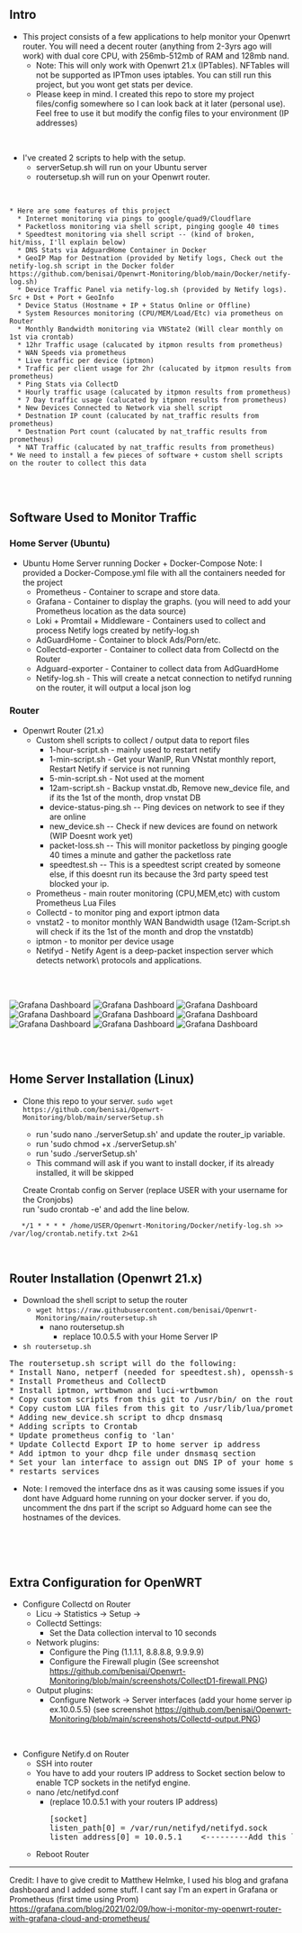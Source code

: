 
## Intro
* This project consists of a few applications to help monitor your Openwrt router. You will need a decent router (anything from 2-3yrs ago will work) with dual core CPU, with 256mb-512mb of RAM and 128mb nand. 
  * Note: This will only work with Openwrt 21.x (IPTables). NFTables will not be supported as IPTmon uses iptables. You can still run this project, but you wont get stats per device. 
  * Please keep in mind. I created this repo to store my project files/config somewhere so I can look back at it later (personal use). Feel free to use it but modify the config files to your environment (IP addresses)

<br>

* I've created 2 scripts to help with the setup. 
  * serverSetup.sh will run on your Ubuntu server
  * routersetup.sh will run on your Openwrt router.
  
<br>
 
```
* Here are some features of this project
  * Internet monitoring via pings to google/quad9/Cloudflare
  * Packetloss monitoring via shell script, pinging google 40 times
  * Speedtest monitoring via shell script -- (kind of broken, hit/miss, I'll explain below)
  * DNS Stats via AdguardHome Container in Docker
  * GeoIP Map for Destnation (provided by Netify logs, Check out the netify-log.sh script in the Docker folder https://github.com/benisai/Openwrt-Monitoring/blob/main/Docker/netify-log.sh)
  * Device Traffic Panel via netify-log.sh (provided by Netify logs). Src + Dst + Port + GeoInfo 
  * Device Status (Hostname + IP + Status Online or Offline)
  * System Resources monitoring (CPU/MEM/Load/Etc) via prometheus on Router
  * Monthly Bandwidth monitoring via VNState2 (Will clear monthly on 1st via crontab)
  * 12hr Traffic usage (calucated by itpmon results from prometheus)
  * WAN Speeds via prometheus
  * Live traffic per device (iptmon)
  * Traffic per client usage for 2hr (calucated by itpmon results from prometheus)
  * Ping Stats via CollectD
  * Hourly traffic usage (calucated by itpmon results from prometheus)
  * 7 Day traffic usage (calucated by itpmon results from prometheus)
  * New Devices Connected to Network via shell script
  * Destnation IP count (calucated by nat_traffic results from prometheus)
  * Destnation Port count (calucated by nat_traffic results from prometheus)
  * NAT Traffic (calucated by nat_traffic results from prometheus)
* We need to install a few pieces of software + custom shell scripts on the router to collect this data  
```

</br>
</br>

## Software Used to Monitor Traffic
### Home Server (Ubuntu)
* Ubuntu Home Server running Docker + Docker-Compose
  Note:  I provided a Docker-Compose.yml file with all the containers needed for the project
  * Prometheus - Container to scrape and store data.
  * Grafana - Container to display the graphs. (you will need to add your Prometheus location as the data source)
  * Loki + Promtail + Middleware - Containers used to collect and process Netify logs created by netify-log.sh
  * AdGuardHome - Container to block Ads/Porn/etc.
  * Collectd-exporter - Container to collect data from Collectd on the Router
  * Adguard-exporter - Container to collect data from AdGuardHome
  * Netify-log.sh - This will create a netcat connection to netifyd running on the router, it will output a local json log 

### Router
* Openwrt Router (21.x)
  * Custom shell scripts to collect / output data to report files 
    * 1-hour-script.sh - mainly used to restart netify
    * 1-min-script.sh - Get your WanIP, Run VNstat monthly report, Restart Netify if service is not running
    * 5-min-script.sh - Not used at the moment
    * 12am-script.sh - Backup vnstat.db, Remove new_device file, and if its the 1st of the month, drop vnstat DB
    * device-status-ping.sh -- Ping devices on network to see if they are online
    * new_device.sh -- Check if new devices are found on network (WIP Doesnt work yet)
    * packet-loss.sh -- This will monitor packetloss by pinging google 40 times a minute and gather the packetloss rate
    * speedtest.sh -- This is a speedtest script created by someone else, if this doesnt run its because the 3rd party speed test blocked your ip.
  * Prometheus - main router monitoring (CPU,MEM,etc) with custom Prometheus Lua Files
  * Collectd - to monitor ping and export iptmon data
  * vnstat2 - to monitor monthly WAN Bandwidth usage (12am-Script.sh will check if its the 1st of the month and drop the vnstatdb)
  * iptmon - to monitor per device usage
  * Netifyd - Netify Agent is a deep-packet inspection server which detects network\\ protocols and applications.


</br>
</br>


![Grafana Dashboard](https://github.com/benisai/Openwrt-Monitoring/blob/main/screenshots/Dashboard1.PNG)
![Grafana Dashboard](https://github.com/benisai/Openwrt-Monitoring/blob/main/screenshots/Dashboard2.PNG)
![Grafana Dashboard](https://github.com/benisai/Openwrt-Monitoring/blob/main/screenshots/Dashboard3.PNG)
![Grafana Dashboard](https://github.com/benisai/Openwrt-Monitoring/blob/main/screenshots/Dashboard4.PNG)
![Grafana Dashboard](https://github.com/benisai/Openwrt-Monitoring/blob/main/screenshots/Dashboard5.PNG)
![Grafana Dashboard](https://github.com/benisai/Openwrt-Monitoring/blob/main/screenshots/Dashboard6.PNG)
![Grafana Dashboard](https://github.com/benisai/Openwrt-Monitoring/blob/main/screenshots/Dashboard7.PNG)
![Grafana Dashboard](https://github.com/benisai/Openwrt-Monitoring/blob/main/screenshots/Dashboard8.PNG)
![Grafana Dashboard](https://github.com/benisai/Openwrt-Monitoring/blob/main/screenshots/Dashboard9.PNG)


</br>
</br>




## Home Server Installation (Linux)

* Clone this repo to your server. 
  ```sudo wget https://github.com/benisai/Openwrt-Monitoring/blob/main/serverSetup.sh```
   * run 'sudo nano ./serverSetup.sh' and update the router_ip variable.
   * run 'sudo chmod +x ./serverSetup.sh'
   * run 'sudo ./serverSetup.sh'
   * This command will ask if you want to install docker, if its already installed, it will be skipped 

   Create Crontab config on Server (replace USER with your username for the Cronjobs)  
   run 'sudo crontab -e'  and add the line below. 
```   
   */1 * * * * /home/USER/Openwrt-Monitoring/Docker/netify-log.sh >> /var/log/crontab.netify.txt 2>&1
```

</br>



## Router Installation (Openwrt 21.x)
* Download the shell script to setup the router
  * ```wget https://raw.githubusercontent.com/benisai/Openwrt-Monitoring/main/routersetup.sh```
    * nano routersetup.sh
      * replace 10.0.5.5 with your Home Server IP
* ```sh routersetup.sh```

<pre>
The routersetup.sh script will do the following:
* Install Nano, netperf (needed for speedtest.sh), openssh-sftp-server,vnstat
* Install Prometheus and CollectD
* Install iptmon, wrtbwmon and luci-wrtbwmon
* Copy custom scripts from this git to /usr/bin/ on the router
* Copy custom LUA files from this git to /usr/lib/lua/prometheus-collectors on the router.
* Adding new_device.sh script to dhcp dnsmasq
* Adding scripts to Crontab
* Update prometheus config to 'lan'
* Update Collectd Export IP to home server ip address
* Add iptmon to your dhcp file under dnsmasq section
* Set your lan interface to assign out DNS IP of your home server
* restarts services
</pre>

* Note: I removed the interface dns as it was causing some issues if you dont have Adguard home running on your docker server. if you do, uncomment the dns part if the script so Adguard home can see the hostnames of the devices. 


<br>
<br>
<br>




## Extra Configuration for OpenWRT

* Configure Collectd on Router
  * Licu -> Statistics -> Setup ->
  * Collectd Settings:
      * Set the Data collection interval to 10 seconds
  * Network plugins:
      * Configure the Ping (1.1.1.1, 8.8.8.8, 9.9.9.9)
      * Configure the Firewall plugin (See screenshot https://github.com/benisai/Openwrt-Monitoring/blob/main/screenshots/CollectD1-firewall.PNG)
  * Output plugins:
      * Configure Network -> Server interfaces (add your home server ip ex.10.0.5.5) (see screenshot https://github.com/benisai/Openwrt-Monitoring/blob/main/screenshots/Collectd-output.PNG)

<br>
   
* Configure Netify.d on Router
  * SSH into router
  * You have to add your routers IP address to Socket section below to enable TCP sockets in the netifyd engine.
  * nano /etc/netifyd.conf
    * (replace 10.0.5.1 with your routers IP address)
      <pre>
      [socket]
      listen_path[0] = /var/run/netifyd/netifyd.sock
      listen_address[0] = 10.0.5.1    <---------Add this line, update the Router IP
      </pre>
  * Reboot Router



--------

Credit: I have to give credit to Matthew Helmke, I used his blog and grafana dashboard and I added some stuff. I cant say I'm an expert in Grafana or Prometheus (first time using Prom) https://grafana.com/blog/2021/02/09/how-i-monitor-my-openwrt-router-with-grafana-cloud-and-prometheus/



